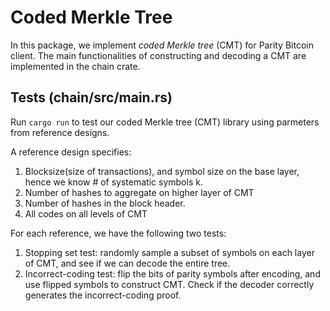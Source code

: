 # Coded Merkle Tree

In this package, we implement _coded Merkle tree_ (CMT) for Parity Bitcoin client. The main functionalities of constructing and decoding a CMT are implemented in the chain crate. 

## Tests (chain/src/main.rs)
Run `cargo run` to test our coded Merkle tree (CMT) library using parmeters from reference designs.

A reference design specifies:
1. Blocksize(size of transactions), and symbol size on the base layer, hence we know # of systematic symbols k.
2. Number of hashes to aggregate on higher layer of CMT
3. Number of hashes in the block header.
4. All codes on all levels of CMT

For each reference, we have the following two tests:
1. Stopping set test: randomly sample a subset of symbols on each layer of CMT, and see if we can decode the entire tree.
2. Incorrect-coding test: flip the bits of parity symbols after encoding, and use flipped symbols to construct CMT. Check if the decoder correctly generates the incorrect-coding proof.
